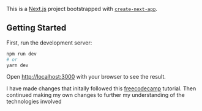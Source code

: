 This is a [Next.js](https://nextjs.org/) project bootstrapped with [`create-next-app`](https://github.com/vercel/next.js/tree/canary/packages/create-next-app).

## Getting Started

First, run the development server:

```bash
npm run dev
# or
yarn dev
```

Open [http://localhost:3000](http://localhost:3000) with your browser to see the result.

I have made changes that initally followed this [freecodecamp](https://www.freecodecamp.org/news/how-to-fetch-graphql-data-in-next-js-with-apollo-graphql/) tutorial. Then continued making my own changes to further my understanding of the technologies involved 
